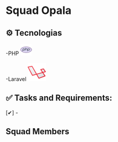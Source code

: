 # Squad Opala 


## ⚙️ Tecnologias

-PHP <img src="iconPHP.png" />    <br>     
-Laravel <img src="iconLaravel.png" /> <br>

            
          

## ✅ Tasks and Requirements:

[✔] -

## Squad Members

